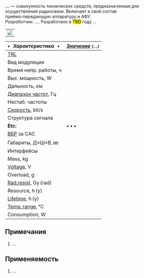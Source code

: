 **…** — совокупность технических средств, предназначенная для осуществления радиосвязи. Включает в свой состав приёмо‑передающую аппаратуру и АФУ.  
*Разработчик:* …. Разработано в <mark>TBD</mark> году …

| |
|:--|
|[![](f/comms//_pic1_thumb.jpg)](f/comms//_pic1.png)|

<small>

|*•    Характеристика    •*|*[Значение](si.md) <small>(…)</small>*|
|:--|:--|
|[TRL](trl.md)| |
|Вид модуляции| |
|Время непр. работы, ч| |
|Вых. мощность, W| |
|Дальность, км| |
|[Диапазон частот](rf.md), Гц| |
|Нестаб. частоты| |
|[Скорость](битрейт.md), bit/s| |
|Структура сигнала| |
|**Etc:**|• • •|
|[ВБР](srrq.md) за САС| |
|Габариты, Д×Ш×В, ㎜| |
|Интерфейсы| |
|Mass, kg| |
|[Voltage](voltage.md), V| |
|Overload, g| |
|[Rad.resist](ion_rad.md), Gy (rad)| |
|Resource, h (y)| |
|[Lifetime](lifetime.md), h (y)| |
|[Temp. range](tcs.md), ℃| |
|Consumption, W| |

</small>



<p style="page-break-after:always"> </p>

## Примечания
   1. …



## Применяемость
   1. …
